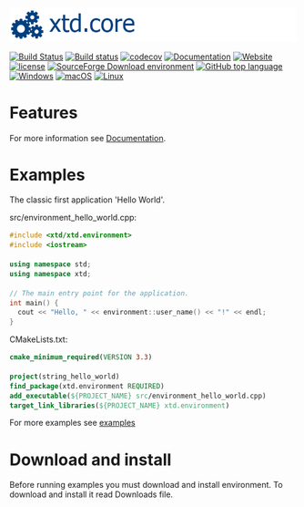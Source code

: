 [![core](docs/pictures/header.png)](https://gammasoft71.wixsite.com/xtd-core)

[![Build Status](https://travis-ci.org/gammasoft71/xtd_core.svg?branch=master)](https://travis-ci.org/gammasoft71/xtd_core)
[![Build status](https://ci.appveyor.com/api/projects/status/xyvw3hfkimvkyxr2?svg=true)](https://ci.appveyor.com/project/gammasoft71/xtd-core)
[![codecov](https://codecov.io/gh/gammasoft71/xtd.environment/branch/master/graph/badge.svg)](https://codecov.io/gh/gammasoft71/xtd-coret)
[![Documentation](https://codedocs.xyz/gammasoft71/xtd.environment.svg)](https://codedocs.xyz/gammasoft71/xtd-core/)
[![Website](https://img.shields.io/website-up-down-green-red/http/shields.io.svg?label=xtd-environment%20website)](https://gammasoft71.wixsite.com/xtd-core)
[![license](https://img.shields.io/github/license/gammasoft71/xtd.environment.svg)](LICENSE.md)
[![SourceForge Download environment](https://img.shields.io/sourceforge/dt/environmentpro.svg)](https://sourceforge.net/projects/environmentpro//files/latest/download)
[![GitHub top language](https://img.shields.io/github/languages/top/gammasoft71/xtd.environment.svg)](README.md)
[![Windows](https://img.shields.io/badge/os-Windows-004080.svg)](README.md)
[![macOS](https://img.shields.io/badge/os-macOS-004080.svg)](README.md)
[![Linux](https://img.shields.io/badge/os-Linux-004080.svg)](README.md)

# Features

For more information see [Documentation](docs).

# Examples

The classic first application 'Hello World'.

src/environment_hello_world.cpp:

```c++
#include <xtd/xtd.environment>
#include <iostream>

using namespace std;
using namespace xtd;

// The main entry point for the application.
int main() {
  cout << "Hello, " << environment::user_name() << "!" << endl;
}
```

CMakeLists.txt:

```cmake
cmake_minimum_required(VERSION 3.3)

project(string_hello_world)
find_package(xtd.environment REQUIRED)
add_executable(${PROJECT_NAME} src/environment_hello_world.cpp)
target_link_libraries(${PROJECT_NAME} xtd.environment)
```

For more examples see [examples](examples)

# Download and install

Before running examples you must download and install environment. To download and install it read Downloads file.

